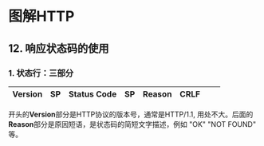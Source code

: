 # 图解HTTP

## 12. 响应状态码的使用

### 1. 状态行：三部分

| Version | SP   | Status Code | SP   | Reason | CRLF |      |      |
| ------- | ---- | ----------- | ---- | ------ | ---- | ---- | ---- |

开头的**Version**部分是HTTP协议的版本号，通常是HTTP/1.1, 用处不大。后面的**Reason**部分是原因短语，是状态码的简短文字描述，例如 "OK" "NOT FOUND"  等。